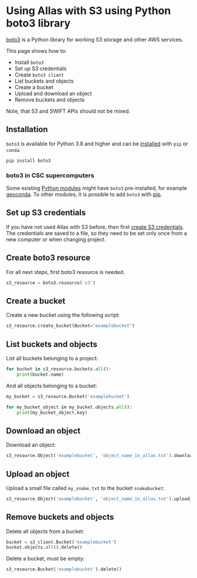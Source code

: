 # Using Allas with S3 using Python boto3 library

[boto3](https://boto3.amazonaws.com/v1/documentation/api/latest/index.html) is a Python library for working S3 storage and other AWS services.

This page shows how to:

* Install `boto3`
* Set up S3 credentials
* Create `boto3 client` 
* List buckets and objects 
* Create a bucket
* Upload and download an object 
* Remove buckets and objects 

Note, that S3 and SWIFT APIs should not be mixed.

## Installation

`boto3` is available for Python 3.8 and higher and can be [installed](https://boto3.amazonaws.com/v1/documentation/api/latest/guide/quickstart.html#installation) with `pip` or `conda`.

```
pip install boto3
```

### boto3 in CSC supercomputers
Some existing [Python modules](../../../apps/python.md#using-science-area-specific-python-modules) might have `boto3` pre-installed, for example [geoconda](../../../apps/geoconda.md). 
To other modules, it is possible to add `boto3` with [pip](../../../python.md#installing-python-packages-to-existing-modules).


## Set up S3 credentials

If you have not used Allas with S3 before, then first [create S3 credentials](s3_client.md#getting-started-with-s3cmd). The credentials are saved to a file, so they need to be set only once from a new computer or when changing project.

## Create boto3 resource
For all next steps, first boto3 resource is needed.

```python
s3_resource = boto3.resource('s3')
```

## Create a bucket

Create a new bucket using the following script:

```python
s3_resource.create_bucket(Bucket="examplebucket")
```

## List buckets and objects

List all buckets belonging to a project:
```python
for bucket in s3_resource.buckets.all():
    print(bucket.name)
```

And all objects belonging to a bucket:
```python
my_bucket = s3_resource.Bucket('examplebucket')

for my_bucket_object in my_bucket.objects.all():
    print(my_bucket_object.key)

```

## Download an object

Download an object:
```python
s3_resource.Object('examplebucket', 'object_name_in_allas.txt').download_file('local_file.txt')
```

## Upload an object

Upload a small file called `my_snake.txt` to the bucket `snakebucket`:

```python
s3_resource.Object('examplebucket', 'object_name_in_allas.txt').upload_file('local_file.txt')
```

## Remove buckets and objects

Delete all objects from a bucket:

```python
bucket = s3_client.Bucket('examplebucket')
bucket.objects.all().delete()

```

Delete a bucket, must be empty:
```python
s3_resource.Bucket('examplebucket').delete()
```
